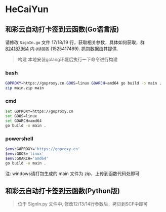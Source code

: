 # HeCaiYun

## 和彩云自动打卡签到云函数(Go语言版)

请修改 `SignIn.go` 文件 17/18/19 行，获取相关参数，具体如何获取，群 [824187964](https://shang.qq.com/wpa/qunwpa?idkey=2c22cb324dc36e260043185618cbe8763ed63dd5a985ee5e181e20ba2390e78a) 内 `@请回答` (1525417489). 抓包数据由其提供.

> 构建 本地安装golang环境后执行一下命令进行构建

### bash
```bash
GOPROXY=https://goproxy.cn GOOS=linux GOARCH=amd64 go build -o main .
zip main.zip main
```

### cmd
```bash
set GOPROXY=https://goproxy.cn
set GOOS=linux
set GOARCH=amd64
go build -o main .
```
### powershell
```bash
$env:GOPROXY='https://goproxy.cn'
$env:GOOS='linux'
$env:GOARCH='amd64'
go build -o main .
```

注: windows请打包生成的 main 文件为 zip，上传到函数代码处即可

## 和彩云自动打卡签到云函数(Python版)

> 位于 SignIn.py 文件中, 修改12/13/14行参数后，拷贝到SCF中即可